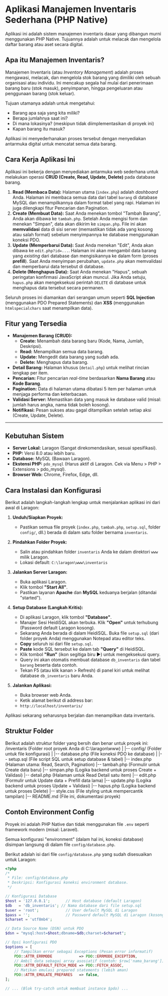 # Aplikasi Manajemen Inventaris Sederhana (PHP Native)

Aplikasi ini adalah sistem manajemen inventaris dasar yang dibangun murni menggunakan PHP Native. Tujuannya adalah untuk melacak dan mengelola daftar barang atau aset secara digital.

## Apa itu Manajemen Inventaris?

Manajemen Inventaris (atau *Inventory Management*) adalah proses mengawasi, melacak, dan mengelola stok barang yang dimiliki oleh sebuah organisasi atau individu. Ini mencakup segala hal mulai dari penerimaan barang baru (stok masuk), penyimpanan, hingga pengeluaran atau penggunaan barang (stok keluar).

Tujuan utamanya adalah untuk mengetahui:
* Barang apa saja yang kita miliki?
* Berapa jumlahnya saat ini?
* Di mana lokasinya? (meskipun tidak diimplementasikan di proyek ini)
* Kapan barang itu masuk?

Aplikasi ini menyederhanakan proses tersebut dengan menyediakan antarmuka digital untuk mencatat semua data barang.

## Cara Kerja Aplikasi Ini

Aplikasi ini bekerja dengan menyediakan antarmuka web sederhana untuk melakukan operasi **CRUD (Create, Read, Update, Delete)** pada database barang.

1.  **Read (Membaca Data):** Halaman utama (`index.php`) adalah *dashboard* Anda. Halaman ini membaca semua data dari tabel `barang` di database MySQL dan menampilkannya dalam format tabel yang rapi. Halaman ini juga dilengkapi fitur Pencarian dan Pagination.
2.  **Create (Membuat Data):** Saat Anda menekan tombol "Tambah Barang", Anda akan dibawa ke `tambah.php`. Setelah Anda mengisi form dan menekan "Simpan", data akan dikirim ke `simpan.php`. File ini akan **memvalidasi** data di sisi server (memastikan tidak ada yang kosong atau salah format) sebelum menyimpannya ke database menggunakan koneksi PDO.
3.  **Update (Memperbarui Data):** Saat Anda menekan "Edit", Anda akan dibawa ke `edit.php?id=...`. Halaman ini akan mengambil data barang yang *existing* dari database dan mengisikannya ke dalam form (proses **prefill**). Saat Anda menyimpan perubahan, `update.php` akan memvalidasi dan memperbarui data tersebut di database.
4.  **Delete (Menghapus Data):** Saat Anda menekan "Hapus", sebuah peringatan konfirmasi JavaScript akan muncul. Jika Anda setuju, `hapus.php` akan mengeksekusi perintah `DELETE` di database untuk menghapus data tersebut secara permanen.

Seluruh proses ini diamankan dari serangan umum seperti **SQL Injection** (menggunakan PDO Prepared Statements) dan **XSS** (menggunakan `htmlspecialchars` saat menampilkan data).

## Fitur yang Tersedia

* **Manajemen Barang (CRUD):**
    * **Create:** Menambah data barang baru (Kode, Nama, Jumlah, Deskripsi).
    * **Read:** Menampilkan semua data barang.
    * **Update:** Mengedit data barang yang sudah ada.
    * **Delete:** Menghapus data barang.
* **Detail Barang:** Halaman khusus (`detail.php`) untuk melihat rincian lengkap per item.
* **Pencarian:** Fitur pencarian *real-time* berdasarkan **Nama Barang** atau **Kode Barang**.
* **Pagination:** Data di halaman utama dibatasi 5 item per halaman untuk menjaga performa dan keterbacaan.
* **Validasi Server:** Memastikan data yang masuk ke database valid (misal: jumlah harus angka, nama tidak boleh kosong).
* **Notifikasi:** Pesan sukses atau gagal ditampilkan setelah setiap aksi (Create, Update, Delete).

---

## Kebutuhan Sistem

* **Server Lokal:** Laragon (Sangat direkomendasikan, sesuai spesifikasi).
* **PHP:** Versi 8.0 atau lebih baru.
* **Database:** MySQL (Bawaan Laragon).
* **Ekstensi PHP:** `pdo_mysql` (Harus aktif di Laragon. Cek via Menu > PHP > Extensions > pdo_mysql).
* **Browser Web:** Chrome, Firefox, Edge, dll.

## Cara Instalasi dan Konfigurasi

Berikut adalah langkah-langkah lengkap untuk menjalankan aplikasi ini dari awal di Laragon:

1.  **Unduh/Siapkan Proyek:**
    * Pastikan semua file proyek (`index.php`, `tambah.php`, `setup.sql`, folder `config/`, dll.) berada di dalam satu folder bernama `inventaris`.

2.  **Pindahkan Folder Proyek:**
    * Salin atau pindahkan folder `inventaris` Anda ke dalam direktori `www` milik Laragon.
    * Lokasi default: `C:\laragon\www\inventaris`

3.  **Jalankan Server Laragon:**
    * Buka aplikasi Laragon.
    * Klik tombol **"Start All"**.
    * Pastikan layanan **Apache** dan **MySQL** keduanya berjalan (ditandai "started").

4.  **Setup Database (Langkah Kritis):**
    * Di aplikasi Laragon, klik tombol **"Database"**.
    * Manajer Sesi HeidiSQL akan terbuka. Klik **"Open"** untuk terhubung (Password default Laragon kosong).
    * Sekarang Anda berada di dalam HeidiSQL. Buka file `setup.sql` (dari folder proyek Anda) menggunakan Notepad atau editor teks.
    * **Copy** seluruh isi dari file `setup.sql`.
    * **Paste** kode SQL tersebut ke dalam tab **"Query"** di HeidiSQL.
    * Klik tombol **"Run"** (ikon segitiga biru ▶️) untuk mengeksekusi query.
    * Query ini akan otomatis membuat database `db_inventaris` dan tabel `barang` beserta data contoh.
    * Tekan F5 (atau klik kanan > Refresh) di panel kiri untuk melihat database `db_inventaris` baru Anda.

5.  **Jalankan Aplikasi:**
    * Buka browser web Anda.
    * Ketik alamat berikut di address bar:
    * `http://localhost/inventaris/`

Aplikasi sekarang seharusnya berjalan dan menampilkan data inventaris.

## Struktur Folder
Berikut adalah struktur folder yang bersih dan benar untuk proyek ini:
    /inventaris               (Folder root proyek Anda di C:\laragon\www)
    |
    |-- config/               (Folder untuk file konfigurasi)
    |   |-- database.php      (File koneksi PDO ke database)
    |
    |-- setup.sql             (File script SQL untuk setup database & tabel)
    |-- index.php             (Halaman utama: Read, Search, Pagination)
    |-- tambah.php            (Formulir untuk Create data baru)
    |-- simpan.php            (Logika backend untuk proses Create + Validasi)
    |-- detail.php            (Halaman untuk Read Detail satu item)
    |-- edit.php              (Formulir untuk Update data + Prefill data lama)
    |-- update.php            (Logika backend untuk proses Update + Validasi)
    |-- hapus.php             (Logika backend untuk proses Delete)
    |-- style.css             (File styling untuk mempercantik tampilan)
    |-- README.md             (File ini, dokumentasi proyek)

## Contoh Environment Config
Proyek ini adalah PHP Native dan tidak menggunakan file `.env` seperti framework modern (misal: Laravel).

Semua konfigurasi "environment" (dalam hal ini, koneksi database) disimpan langsung di dalam file `config/database.php`.

Berikut adalah isi dari file `config/database.php` yang sudah disesuaikan untuk Laragon:

```php
<?php
/*
 * File: config/database.php
 * Deskripsi: Konfigurasi koneksi environment database.
 */

// Konfigurasi Database
$host = '127.0.0.1';       // Host database (default Laragon)
$db   = 'db_inventaris'; // Nama database dari file setup.sql
$user = 'root';            // User default MySQL di Laragon
$pass = '';                // Password default MySQL di Laragon (kosong)
$charset = 'utf8mb4';

// Data Source Name (DSN) untuk PDO
$dsn = "mysql:host=$host;dbname=$db;charset=$charset";

// Opsi konfigurasi PDO
$options = [
    // Tampilkan error sebagai Exceptions (Pesan error informatif)
    PDO::ATTR_ERRMODE            => PDO::ERRMODE_EXCEPTION,
    // Ambil data sebagai array asosiatif (contoh: $row['nama_barang'])
    PDO::ATTR_DEFAULT_FETCH_MODE => PDO::FETCH_ASSOC,
    // Matikan emulasi prepared statements (lebih aman)
    PDO::ATTR_EMULATE_PREPARES   => false,
];

// ... (Blok try-catch untuk membuat instance $pdo) ...
